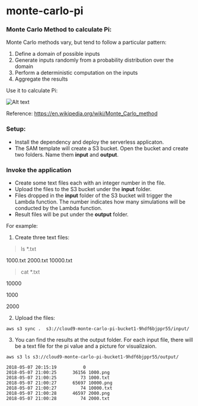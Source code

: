 # monte-carlo-pi


### Monte Carlo Method to calculate Pi:

Monte Carlo methods vary, but tend to follow a particular pattern:

1.  Define a domain of possible inputs
2.  Generate inputs randomly from a probability distribution over the domain
3.  Perform a deterministic computation on the inputs
4.  Aggregate the results

Use it to calculate Pi:

![Alt text](https://upload.wikimedia.org/wikipedia/commons/thumb/8/84/Pi_30K.gif/440px-Pi_30K.gif)

Reference: https://en.wikipedia.org/wiki/Monte_Carlo_method

### Setup:

*   Install the dependency and deploy the serverless applicaton.
*   The SAM template will create a S3 bucket. Open the bucket and create two folders. Name them __input__ and __output__.

### Invoke the application
*   Create some text files each with an integer number in the file.
*   Upload the files to the S3 bucket under the __input__ folder.
*   Files dropped in the __input__ folder of the S3 bucket will trigger the Lambda function. The number indicates how many simulations will be conducted by the Lambda function.
*   Result files will be put under the __output__ folder.

For example:

1. Create three text files:
> ls *.txt

1000.txt    2000.txt    10000.txt

> cat *.txt

10000

1000

2000

2. Upload the files:
```
aws s3 sync .  s3://cloud9-monte-carlo-pi-bucket1-9hdf6bjppr55/input/
```

3. You can find the results at the output folder. For each input file, there will be a text file for the pi value and a picture for visualizaion.
```
aws s3 ls s3://cloud9-monte-carlo-pi-bucket1-9hdf6bjppr55/output/

2018-05-07 20:15:19          0 
2018-05-07 21:00:25      36156 1000.png
2018-05-07 21:00:25         73 1000.txt
2018-05-07 21:00:27      65697 10000.png
2018-05-07 21:00:27         74 10000.txt
2018-05-07 21:00:28      46597 2000.png
2018-05-07 21:00:28         74 2000.txt
```



